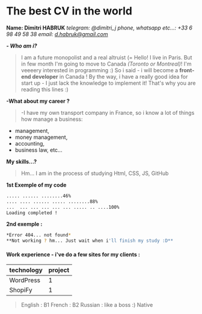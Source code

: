 # The best CV in the world

**Name: Dimitri HABRUK**
*telegram: @dimitri_j*
*phone, whatsapp etc...: +33 6 98 49 58 38*
*email: d.habruk@gmail.com*

*__- Who am i?__* 
>I am a future monopolist and a real altruist (=
> Hello! I live in Paris. But in few month I'm going to move to Canada *(Toronto or Montreal)*!
I'm veeeery interested in programming :) So i said - i will become a **front-end developer** in Canada ! 
By the way, i have a really good idea for start up - I just lack the knowledge to implement it! That's why you are reading this lines :)

__-What about my career ?__
>-I have my own transport company in France, so i know a lot of things how manage a business: 
- management, 
- money management,
- accounting, 
- business law, etc...


**My skills...?**  
>Hm... I am in the process of studying Html, CSS, JS, GitHub

**1st Exemple of my code**
```sh
..... ...... ........46%
.... .... ...... ..... ........88%
...  ... ... ... ... ... ..... .. ....100%
Loading completed !
```
**2nd exemple :**
```sh
*Error 404... not found*
**Not working ? hm... Just wait when i'll finish my study :D**
```
#### Work experience - i've do a few sites for my clients : 
| technology | project |
| ------ | ------ |
|WordPress|1|
|ShopiFy|1|

>English : B1
>French : B2
>Russian : like a boss :) Native